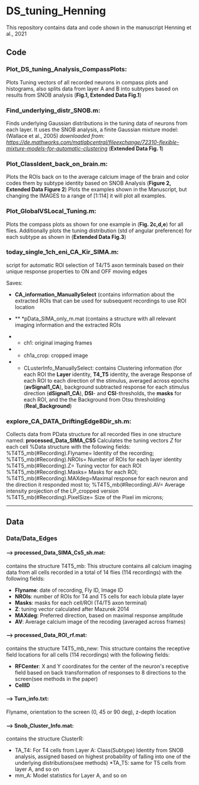 # DS_tuning_Henning
This repository contains data and code shown in the manuscript Henning et al., 2021


## Code

### Plot_DS_tuning_Analysis_CompassPlots:
Plots Tuning vectors of all recorded neurons in compass plots and histograms, also splits data from layer A and B into subtypes based on results from SNOB analysis (**Fig.1, Extended Data Fig.1**)


### Find_underlying_distr_SNOB.m: 
Finds underlying Gaussian distributions in the tuning data of neurons from each layer. It uses the SNOB analysis, a finite Gaussian mixture model: (Wallace et al., 2005) *downloaded from: https://de.mathworks.com/matlabcentral/fileexchange/72310-flexible-mixture-models-for-automatic-clustering* (**Extended Data Fig. 1**)


### Plot_ClassIdent_back_on_brain.m: 
Plots the ROIs back on to the average calcium image of the brain and color codes them by subtype identity based on SNOB Analysis (**Figure 2, Extended Data Figure 2**)
Plots the examples shown in the Manuscript, but changing the IMAGES to a range of [1:114] it will plot all examples.


### Plot_GlobalVSLocal_Tuning.m:
Plots the compass plots as shown for one example in (**Fig. 2c,d,e**) for all flies. 
Additionally plots the tuning distribution (std of angular preference) for each subtype as shown in (**Extended Data Fig.3**)


### today_single_1ch_eni_CA_Kir_SIMA.m:
script for automatic ROI selection of T4/T5 axon terminals based on their unique response properties to ON and OFF moving edges

Saves: 
* **CA_information_ManuallySelect** (contains information about the extracted ROIs that can be used for subsequent recordings to use ROI location 

* ** *pData_SIMA_only_m.mat (contains a structure with all relevant imaging information and the extracted ROIs
* * ch1: original imaging frames 
* * ch1a_crop: cropped image 
* * CLusterInfo_ManuallySelect: contains Clustering information (for each ROI the **Layer** identity, **T4_T5** identity, the average Response of each ROI to each direction of the stimulus, averaged across epochs (**avSignal1_CA**), background subtracted response for each stimulus direction (**dSignal1_CA**), **DSI**- and **CSI**-thresholds, the **masks** for each ROI, and the the Background from Otsu thresholding (**Real_Background**) 


### explore_CA_DATA_DriftingEdge8Dir_sh.m:
Collects data from PData structure for all recorded flies in one structure named: **processed_Data_SIMA_CS5**
Calculates the tuning vectors *Z* for each cell
%Data structure with the following fields:
%T4T5_mb(#Recording).Flyname= Identity of the recording;   
%T4T5_mb(#Recording).NROIs= Number of ROIs for each layer identity
%T4T5_mb(#Recording).Z= Tuning vector for each ROI
%T4T5_mb(#Recording).Masks= Masks for each ROI;
%T4T5_mb(#Recording).MAXdeg=Maximal response for each neuron and the direction it responded most to;
%T4T5_mb(#Recording).AV= Average intensity projection of the LP_cropped version
%T4T5_mb(#Recording).PixelSize= Size of the Pixel im microns;





________________________________________________
## Data 

### Data/Data_Edges 

#### --> processed_Data_SIMA_Cs5_sh.mat: 
contains the structure T4T5_mb: This structure contains all calcium imaging data from all cells recorded in a total of 14 flies (114 recordings) with the following fields: 	
* **Flyname**: date of recording, Fly ID, Image ID 
* **NROIs**: number of ROIs for T4 and T5 cells for each lobula plate layer 
* **Masks**: masks for each cell/ROI (T4/T5 axon terminal) 
* **Z**: tuning vector calculated after Mazurek 2014 
* **MAXdeg**: Preferred direction, based on maximal response amplitude
* **AV**: Average calcium image of the recoding (averaged across frames)

#### --> processed_Data_ROI_rf.mat:
contains the structure T4T5_mb_new: This structure contains the receptive field locations for all cells (114 recordings) with the following fields: 
* **RFCenter**: X and Y coordinates for the center of the neuron's receptive field 			based on back transformation of responses to 8 directions to the 			screen(see methods in the paper) 
* **CellID**

#### --> Turn_info.txt:
Flyname, orientation to the screen (0, 45 or 90 deg), z-depth location



#### --> Snob_Cluster_Info.mat: 
contains the structure ClusterR:
* TA_T4: For T4 cells from Layer A: Class(Subtype) Identity from SNOB analysis, 		assigned based on highest probability of falling into one of the 			underlying distributions(see methods)
*TA_T5: same for T5 cells from layer A, and so on 
* mm_A: Model statistics for Layer A, and so on 








